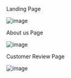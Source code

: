 Landing Page 

![image](https://github.com/user-attachments/assets/cbbe81d1-3bb9-4ec9-b948-03488320e0cf)

About us Page

![image](https://github.com/user-attachments/assets/79f79b16-96ef-40d1-bcc1-49da30ee935b)

Customer Review Page 

![image](https://github.com/user-attachments/assets/13354343-9800-4af1-b2a9-690ee4b121a9)

